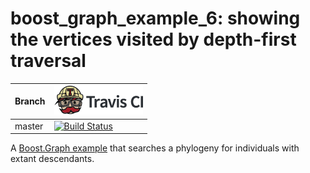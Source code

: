# boost_graph_example_6: showing the vertices visited by depth-first traversal

Branch|[![Travis CI logo](TravisCI.png)](https://travis-ci.org)
---|---
master|[![Build Status](https://travis-ci.org/richelbilderbeek/boost_graph_example_6.svg?branch=master)](https://travis-ci.org/richelbilderbeek/boost_graph_example_6)

A [Boost.Graph example](https://github.com/richelbilderbeek/boost_graph_examples) 
that searches a phylogeny for individuals with extant descendants.
